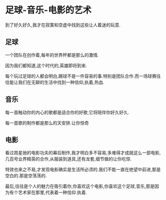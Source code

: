 # 足球-音乐-电影的艺术

到了好久好久,我才在寂寞和空虚中找到这些让人着迷的玩意.

## 足球

一个团队在创作着,每年的世界杯都是那么的激情.

因为我们都知道,这个时代的,英雄即将到来.

每个玩过足球的人都会明白,踢球不是一件容易的事.特别是团队合作.而一场球赛往往能让我们在无聊的生活中找到一种信仰,执着,热血.

## 音乐

每一首触动你的内心的歌都是适合你的好歌,它将陪伴你好久好久.

每一首歌的制作都是那么的天安排.让你惊奇

## 电影

看过周星驰的电影功夫的幕后制作,我才明白多不容易,多难得才成就这么一部电影,几百号业界精英的合作,从服装到道具,还有龙套,细节做的让你吃惊.

特效也来之不易,才发现电影确实是生活所必须的.我们不能一直在绝望中前进,那是空白的.那是空荡荡的.

最后,往往是个人的魅力在吸引着你,你喜欢这个电影,你喜欢这个足球,音乐,那是因为有个艺术家在那里,代表着一种信仰.执着.